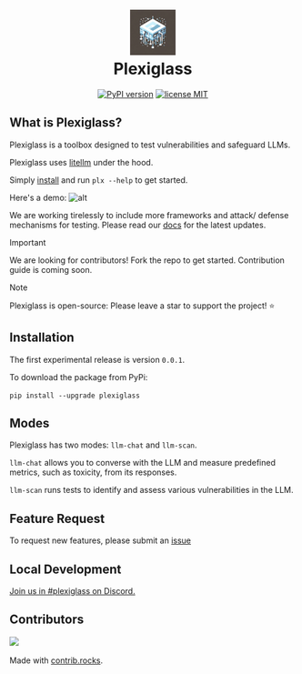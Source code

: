 <h1 align="center">
<img src="plexiglass/assets/plexiglass.png" width="80" height="80"><br>
Plexiglass</h1>
<p align="center">
<!-- Wondering if your AI model is safe enough to use? Plexiglass is your sparring partner to bolster your model's defenses!<br><br> -->
<a href="https://badge.fury.io/py/plexiglass"><img src="https://badge.fury.io/py/plexiglass.svg" alt="PyPI version" height="18"></a>
<a href="https://opensource.org/licenses/MIT"><img src="https://img.shields.io/badge/License-apache2.0-yellow.svg" alt="license MIT" height="18"></a>
</p>
<!-- <p align="center">A Python Machine Learning Security Toolbox for Adversarial Attacks. Works with LLMs, DNNs, and other machine learning algorithms.</p> -->

## What is Plexiglass?

Plexiglass is a toolbox designed to test vulnerabilities and safeguard LLMs.

Plexiglass uses [litellm](https://github.com/BerriAI/litellm) under the hood. 

Simply [install](#Installation) and run `plx --help` to get started.

Here's a demo:
![alt](plexiglass/assets/demo_fast.gif)

We are working tirelessly to include more frameworks and attack/ defense mechanisms for testing. Please read our [docs](https://kortex-labs.github.io/plexiglass/build/html/index.html) for the latest updates.

> [!IMPORTANT]
> We are looking for contributors! Fork the repo to get started. Contribution guide is coming soon.

> [!NOTE]
> Plexiglass is open-source: Please leave a star to support the project! ⭐

## Installation

The first experimental release is version `0.0.1`.

To download the package from PyPi:

`pip install --upgrade plexiglass`

## Modes

Plexiglass has two modes: `llm-chat` and `llm-scan`.

`llm-chat` allows you to converse with the LLM and measure predefined metrics, such as toxicity, from its responses.

`llm-scan` runs tests to identify and assess various vulnerabilities in the LLM.

## Feature Request
To request new features, please submit an [issue](https://github.com/enochkan/plexiglass/issues)

## Local Development

[Join us in #plexiglass on Discord.](https://discord.gg/RrH9fWP2)

## Contributors

<!-- Copy-paste in your Readme.md file -->

<a href="https://github.com/kortex-labs/plexiglass/graphs/contributors">
  <img src="https://contrib.rocks/image?repo=kortex-labs/plexiglass" />
</a>

Made with [contrib.rocks](https://contrib.rocks).
